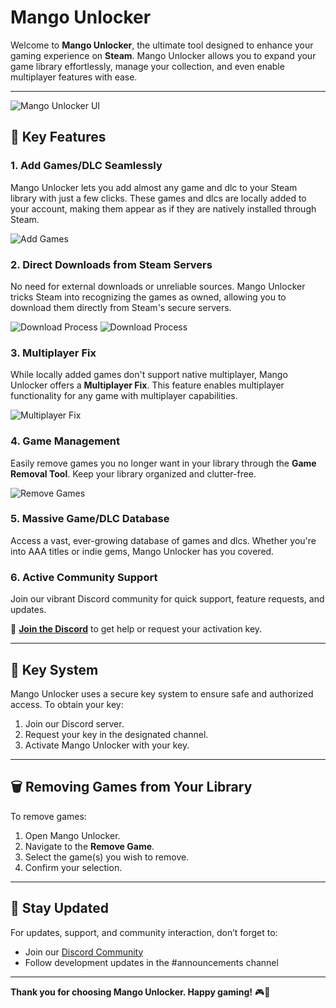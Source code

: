 # Mango Unlocker

Welcome to **Mango Unlocker**, the ultimate tool designed to enhance your gaming experience on **Steam**. Mango Unlocker allows you to expand your game library effortlessly, manage your collection, and even enable multiplayer features with ease.

---
![Mango Unlocker UI](https://cdn.discordapp.com/attachments/1304166362091884597/1340802491297566801/image.png?ex=67b3af20&is=67b25da0&hm=84ac63d67071c75f54d1111b951835c7d0eb5382362609c7ce898635cea0406c&)

## 🚀 **Key Features**

### 1. **Add Games/DLC Seamlessly**
Mango Unlocker lets you add almost any game and dlc to your Steam library with just a few clicks. These games and dlcs are locally added to your account, making them appear as if they are natively installed through Steam.

![Add Games](https://cdn.discordapp.com/attachments/712808939384995950/1339086422866657332/image.png?ex=67ad70ea&is=67ac1f6a&hm=0da5e22c8c5c4dd65a982ef99bf646a77195c8650eabbc0b49a4c9e49435605d&)

### 2. **Direct Downloads from Steam Servers**
No need for external downloads or unreliable sources. Mango Unlocker tricks Steam into recognizing the games as owned, allowing you to download them directly from Steam's secure servers.

![Download Process](https://media.discordapp.net/attachments/712808939384995950/1336580069262626827/image.png?ex=67a452b0&is=67a30130&hm=b615b3c950d1ef7c1f4c2faa0342e4cb9e019a92db4d57ab6bdc0bd17edeac05&=&format=webp&quality=lossless&width=810&height=455)
![Download Process](https://media.discordapp.net/attachments/712808939384995950/1336580069774200902/image.png?ex=67a452b1&is=67a30131&hm=6fbcd78e1609df040c4f17ae05eaba34c684cc0a3d345d3c7deb5a25456be18f&=&format=webp&quality=lossless&width=810&height=455)

### 3. **Multiplayer Fix**
While locally added games don't support native multiplayer, Mango Unlocker offers a **Multiplayer Fix**. This feature enables multiplayer functionality for any game with multiplayer capabilities.

![Multiplayer Fix](https://cdn.discordapp.com/attachments/712808939384995950/1339086423483219979/image.png?ex=67ad70ea&is=67ac1f6a&hm=3f189ff55610fd77f7214b9644c3292225e61455f2e1fdf9fc52a780152624eb&)

### 4. **Game Management**
Easily remove games you no longer want in your library through the **Game Removal Tool**. Keep your library organized and clutter-free.

![Remove Games](https://cdn.discordapp.com/attachments/712808939384995950/1339086423139291177/image.png?ex=67ad70ea&is=67ac1f6a&hm=865d27e7368546e693ddb83ee0414378e0a0b6ad3fcae14a2ac8799360d4c591&)

### 5. **Massive Game/DLC Database**
Access a vast, ever-growing database of games and dlcs. Whether you're into AAA titles or indie gems, Mango Unlocker has you covered.

### 6. **Active Community Support**
Join our vibrant Discord community for quick support, feature requests, and updates.

🔗 **[Join the Discord](https://discord.gg/WjuJjp6vVc)** to get help or request your activation key.

---

## 🔑 **Key System**
Mango Unlocker uses a secure key system to ensure safe and authorized access. To obtain your key:
1. Join our Discord server.
2. Request your key in the designated channel.
3. Activate Mango Unlocker with your key.

---

## 🗑️ **Removing Games from Your Library**
To remove games:
1. Open Mango Unlocker.
2. Navigate to the **Remove Game**.
3. Select the game(s) you wish to remove.
4. Confirm your selection.

---

## 📢 **Stay Updated**
For updates, support, and community interaction, don’t forget to:
- Join our [Discord Community](https://discord.gg/WjuJjp6vVc)
- Follow development updates in the #announcements channel

---

**Thank you for choosing Mango Unlocker. Happy gaming!** 🎮🍇

